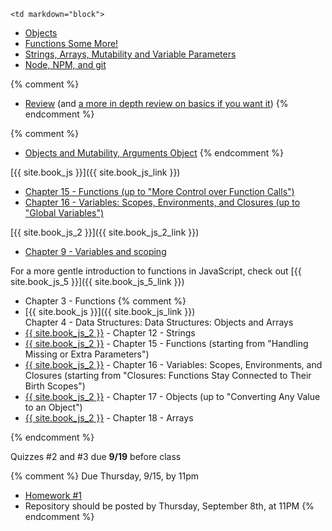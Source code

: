 	<td markdown="block">

* [Objects](slides/js/js-objects.html)
* [Functions Some More!](slides/js/js-functions-addendum.html)
* [Strings, Arrays, Mutability and Variable Parameters](slides/js/js-strings-arrays.html)
* [Node, NPM, and git](slides/js/js-node-npm-debug-git.html)

{% comment %}
* [Review](slides/02/review.html) (and [a more in depth review on basics if you want it](slides/02/review-basics.html))
{% endcomment %}

{% comment %}
* [Objects and Mutability, Arguments Object](slides/02/objects-addendum.html)
{% endcomment %}



</td>
	<td markdown="block">
[{{ site.book_js }}]({{ site.book_js_link }})

* [Chapter 15 - Functions (up to "More Control over Function Calls")](http://speakingjs.com/es5/ch15.html)
* [Chapter 16 -  Variables: Scopes, Environments, and Closures (up to "Global Variables")](http://speakingjs.com/es5/ch16.html)

[{{ site.book_js_2 }}]({{ site.book_js_2_link }})

* [Chapter 9 - Variables and scoping](http://exploringjs.com/es6/ch_variables.html)

For a more gentle introduction to functions in JavaScript, check out [{{ site.book_js_5 }}]({{ site.book_js_5_link }}) 

* Chapter 3 - Functions
{% comment %}
* [{{ site.book_js }}]({{ site.book_js_link }}) <br> Chapter 4 - Data Structures: Data Structures: Objects and Arrays
* [{{ site.book_js_2 }}](http://speakingjs.com/es5/ch12.html) - Chapter 12 - Strings
* [{{ site.book_js_2 }}](http://speakingjs.com/es5/ch15.html) - Chapter 15 - Functions (starting from "Handling Missing or Extra Parameters")
* [{{ site.book_js_2 }}](http://speakingjs.com/es5/ch16.html) - Chapter 16 -  Variables: Scopes, Environments, and Closures (starting from "Closures: Functions Stay Connected to Their Birth Scopes")
* [{{ site.book_js_2 }}](http://speakingjs.com/es5/ch17.html) - Chapter 17 - Objects (up to "Converting Any Value to an Object")
* [{{ site.book_js_2 }}](http://speakingjs.com/es5/ch18.html) - Chapter 18 - Arrays

{% endcomment %}

</td>
	<td markdown="block">


Quizzes #2 and #3 due __9/19__ before class

{% comment %}
Due Thursday, 9/15, by 11pm

* [Homework #1](homework/01.html)
* Repository should be posted by Thursday, September 8th, at 11PM
{% endcomment %}


</td>
